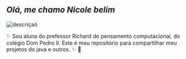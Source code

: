 ## *Olá, me chamo Nicole belim*

![descriçaõ](https://fly.metroimg.com/upload/q_85,w_700/https://uploads.metroimg.com/wp-content/uploads/2023/01/02114557/cr7-champions-emprestimo.jpg)


✨ Sou aluna do prefessor Richard de pensamento computacional, do colégio Dom Pedro II. Este é meu repositório para compartilhar meu projetos do java e outros. ✨ 💖
